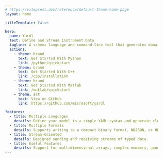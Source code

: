```yaml
---
# https://vitepress.dev/reference/default-theme-home-page
layout: home

titleTemplate: false

hero:
  name: Yardl
  text: Define and Stream Instrument Data
  tagline: A schema language and command-line tool that generates domain types and serialization code.
  actions:
    - theme: brand
      text: Get Started With Python
      link: /python/quickstart
    - theme: brand
      text: Get Started With C++
      link: /cpp/installation
    - theme: brand
      text: Get Started With Matlab
      link: /matlab/quickstart
    - theme: alt
      text: View on GitHub
      link: https://github.com/microsoft/yardl

features:
  - title: Multiple Languages
    details: Define your model in a simple YAML syntax and generate clean Python, C++, and Matlab.
  - title: Multiple Formats
    details: Supports writing to a compact binary format, NDJSON, or HDF5.
  - title: Stream-Oriented
    details: Designed sending and receiving streams of typed data.
  - title: Useful Features
    details: Support for multidimensional arrays, complex numbers, generics, unions, computed fields, and more.
---
```

